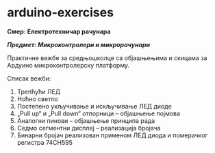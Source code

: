 # arduino-exercises
**Смер: Електротехничар рачунара**

***Предмет: Микроконтролери и микрорачунари***

Практичне вежбе за средњошколце са објашњењима и скицама за Ардуино микроконтролерску платформу.

Списак вежби:
1. Трепћући ЛЕД
2. Ноћно светло
3. Постепено укључивање и искључивање ЛЕД диоде
4. „Pull up“ и „Pull down“ отпорници – објашњење појмова
5. Аналогни пинови – објашњење принципа рада
6. Седмо сегментни дисплеј – реализација бројача
7. Бинарни бројач реализован применом ЛЕД диода и померачког регистра 74CH595
